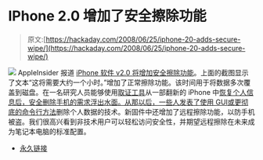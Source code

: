 # IPhone 2.0 增加了安全擦除功能

> 原文:[https://hackaday.com/2008/06/25/iphone-20-adds-secure-wipe/](https://hackaday.com/2008/06/25/iphone-20-adds-secure-wipe/)

![](../Images/a65c9b4d3373e7541119170afadc9dc5.png)
AppleInsider 报道 [iPhone 软件 v2.0 将增加安全擦除功能](http://www.appleinsider.com/articles/08/06/25/secure_data_wipe_built_into_iphone_software_v2_0.html)。上面的截图显示了文本“这将需要大约一个小时。”增加了正常擦除功能。该时间用于将数据多次覆盖到磁盘。在一名研究人员能够使用[取证工具](http://www.hackaday.com/2008/06/24/open-source-data-recovery-tools/)从一部翻新的 iPhone 中[恢复个人信息后，安全删除手机的需求浮出水面。从那以后，一些人发表了使用 GUI](http://www.engadget.com/2008/05/20/refurbished-iphones-are-an-excellent-source-of-previous-users-d/)[或更彻底的](http://www.hackaday.com/2008/05/20/erase-an-iphone-properly/)[命令行方法](http://www.hackaday.com/2008/06/10/wiping-an-iphone-more-thoroughly/)删除个人数据的技术。新固件中还增加了远程擦除功能，以防手机被盗。我们很高兴看到非技术用户可以轻松访问安全性，并期望远程擦除在未来成为笔记本电脑的标准配置。

*   [永久链接](http://www.appleinsider.com/articles/08/06/25/secure_data_wipe_built_into_iphone_software_v2_0.html)
